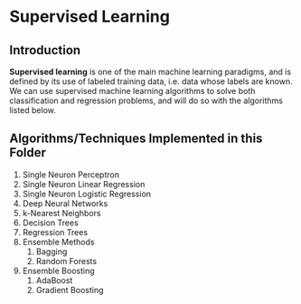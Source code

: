 # Supervised Learning

## Introduction
**Supervised learning** is one of the main machine learning paradigms, and is defined by its use of labeled training data, i.e. data whose labels are known. We can use supervised machine learning algorithms to solve both classification and regression problems, and will do so with the algorithms listed below.

## Algorithms/Techniques Implemented in this Folder

1. Single Neuron Perceptron
2. Single Neuron Linear Regression
3. Single Neuron Logistic Regression
4. Deep Neural Networks
5. k-Nearest Neighbors
6. Decision Trees
7. Regression Trees
8. Ensemble Methods 
    1. Bagging
    2. Random Forests
9. Ensemble Boosting
    1. AdaBoost
    2. Gradient Boosting
